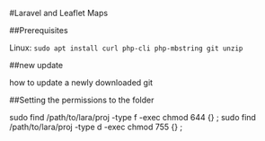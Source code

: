#Laravel and Leaflet Maps

##Prerequisites

Linux:
``
sudo apt install curl php-cli php-mbstring git unzip 
``

##new update


how to update a newly downloaded git




##Setting the permissions to the folder

sudo find /path/to/lara/proj -type f -exec chmod 644 {} \;
sudo find /path/to/lara/proj -type d -exec chmod 755 {} \;
